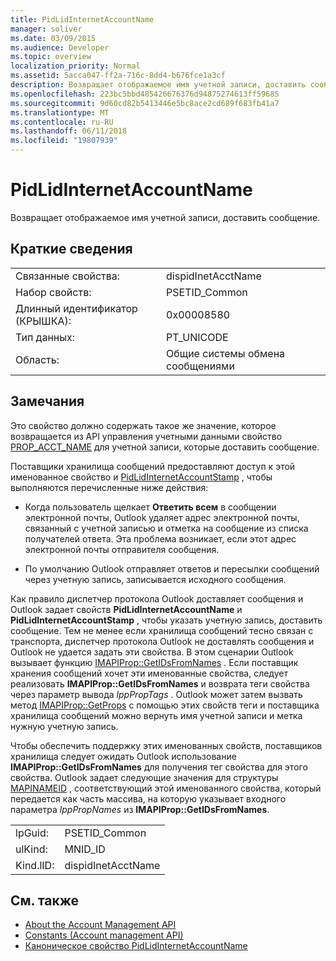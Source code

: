 ```yaml
---
title: PidLidInternetAccountName
manager: soliver
ms.date: 03/09/2015
ms.audience: Developer
ms.topic: overview
localization_priority: Normal
ms.assetid: 5acca047-ff2a-716c-8dd4-b676fce1a3cf
description: Возвращает отображаемое имя учетной записи, доставить сообщение.
ms.openlocfilehash: 223bc5bbd485426676376d94875274613ff59685
ms.sourcegitcommit: 9d60cd82b5413446e5bc8ace2cd689f683fb41a7
ms.translationtype: MT
ms.contentlocale: ru-RU
ms.lasthandoff: 06/11/2018
ms.locfileid: "19807939"
---
```

# <a name="pidlidinternetaccountname"></a>PidLidInternetAccountName

Возвращает отображаемое имя учетной записи, доставить сообщение.
  
## <a name="quick-info"></a>Краткие сведения

|||
|:-----|:-----|
|Связанные свойства:  <br/> |dispidInetAcctName  <br/> |
|Набор свойств:  <br/> |PSETID_Common  <br/> |
|Длинный идентификатор (КРЫШКА):  <br/> |0x00008580  <br/> |
|Тип данных:  <br/> |PT_UNICODE  <br/> |
|Область:  <br/> |Общие системы обмена сообщениями  <br/> |
   
## <a name="remarks"></a>Замечания

Это свойство должно содержать такое же значение, которое возвращается из API управления учетными данными свойство [PROP_ACCT_NAME](prop_acct_name.md) для учетной записи, которые доставить сообщение. 
  
Поставщики хранилища сообщений предоставляют доступ к этой именованное свойство и [PidLidInternetAccountStamp](pidlidinternetaccountstamp.md) , чтобы выполняются перечисленные ниже действия: 
  
- Когда пользователь щелкает **Ответить всем** в сообщении электронной почты, Outlook удаляет адрес электронной почты, связанный с учетной записью и отметка на сообщение из списка получателей ответа. Эта проблема возникает, если этот адрес электронной почты отправителя сообщения. 
    
- По умолчанию Outlook отправляет ответов и пересылки сообщений через учетную запись, записывается исходного сообщения.
    
Как правило диспетчер протокола Outlook доставляет сообщения и Outlook задает свойств **PidLidInternetAccountName** и **PidLidInternetAccountStamp** , чтобы указать учетную запись, доставить сообщение. Тем не менее если хранилища сообщений тесно связан с транспорта, диспетчер протокола Outlook не доставлять сообщения и Outlook не удается задать эти свойства. В этом сценарии Outlook вызывает функцию [IMAPIProp::GetIDsFromNames](http://msdn.microsoft.com/library/e3f501a4-a8ee-43d7-bd83-c94e7980c398%28Office.15%29.aspx) . Если поставщик хранения сообщений хочет эти именованные свойства, следует реализовать **IMAPIProp::GetIDsFromNames** и возврата теги свойства через параметр вывода *lppPropTags* . Outlook может затем вызвать метод [IMAPIProp::GetProps](http://msdn.microsoft.com/library/1c7a9cd2-d765-4218-9aee-52df1a2aae6c%28Office.15%29.aspx) с помощью этих свойств теги и поставщика хранилища сообщений можно вернуть имя учетной записи и метка нужную учетную запись. 
  
Чтобы обеспечить поддержку этих именованных свойств, поставщиков хранилища следует ожидать Outlook использование **IMAPIProp::GetIDsFromNames** для получения тег свойства для этого свойства. Outlook задает следующие значения для структуры [MAPINAMEID](http://msdn.microsoft.com/library/9a92e9cd-8282-4cf0-93af-4089b3763594%28Office.15%29.aspx) , соответствующий этой именованного свойства, который передается как часть массива, на которую указывает входного параметра *lppPropNames* из **IMAPIProp::GetIDsFromNames**. 
  
|||
|:-----|:-----|
|lpGuid:  <br/> |PSETID_Common  <br/> |
|ulKind:  <br/> |MNID_ID  <br/> |
|Kind.lID:  <br/> |dispidInetAcctName  <br/> |
   
## <a name="see-also"></a>См. также

- [About the Account Management API](about-the-account-management-api.md)
- [Constants (Account management API)](constants-account-management-api.md)
- [Каноническое свойство PidLidInternetAccountName](http://msdn.microsoft.com/library/29bedadf-903d-419d-804d-dc8bd92b745d%28Office.15%29.aspx)


